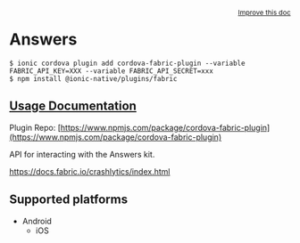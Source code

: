 <a style="float:right;font-size:12px;" href="http://github.com/danielsogl/awesome-cordova-plugins/edit/master/src/@awesome-cordova-plugins/plugins/fabric/index.ts#L157">
  Improve this doc
</a>

# Answers

```
$ ionic cordova plugin add cordova-fabric-plugin --variable FABRIC_API_KEY=XXX --variable FABRIC_API_SECRET=xxx
$ npm install @ionic-native/plugins/fabric
```

## [Usage Documentation](https://ionicframework.com/docs/native/fabric/)

Plugin Repo: [https://www.npmjs.com/package/cordova-fabric-plugin](https://www.npmjs.com/package/cordova-fabric-plugin)

API for interacting with the Answers kit.

https://docs.fabric.io/crashlytics/index.html

## Supported platforms

- Android
  - iOS
  



  


